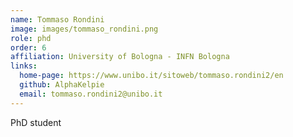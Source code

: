 ```yaml
---
name: Tommaso Rondini
image: images/tommaso_rondini.png
role: phd
order: 6
affiliation: University of Bologna - INFN Bologna
links:
  home-page: https://www.unibo.it/sitoweb/tommaso.rondini2/en
  github: AlphaKelpie
  email: tommaso.rondini2@unibo.it
---
```


PhD student
